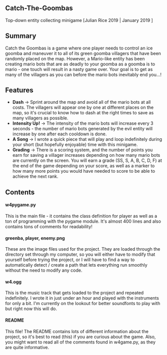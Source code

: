 ## Catch-The-Goombas

Top-down entity collecting minigame [Julian Rice 2019 | January 2019 ]

## Summary
Catch the Goombas is a game where one player needs to control an ice goomba and maneuver it to all of its green goomba villagers that have been randomly placed on the map. However, a Mario-like entity has been creating mario bots that are as deadly to your goomba as a goomba is to mario - one touch will result in a nasty game over. Your goal is to get as many of the villagers as you can before the mario bots inevitably end you...!

## Features
* **Dash** -> Sprint around the map and avoid all of the mario bots at all costs. The villagers will appear one by one at different places on the map, so it's crucial to know how to dash at the right times to save as many villagers as possible.
* **Intensity Up!** -> The intensity of the mario bots will increase every 3 seconds - the number of mario bots generated by the evil entity will increase by one after each cooldown is done. 
* **A Song** -> I wrote a quick piece that will play and loop indefinitely during your short (but hopefully enjoyable) time with this minigame. 
* **Grading** -> There is a scoring system, and the number of points you earn for saving a villager increases depending on how many mario bots are currently on the screen. You will earn a grade (SS, S, A, B, C, D, F) at the end of the game depending on your score, as well as a marker to how many more points you would have needed to score to be able to achieve the next rank. 

## Contents

#### w4pygame.py
This is the main file - it contains the class definition for player as well as a ton of programming with the pygame module. It's almost 400 lines and also contains tons of comments for readability!

#### greenba, player, enemy.png
These are the image files used for the project. They are loaded through the directory set through my computer, so you will either have to modify that yourself before trying the project, or I will have to find a way to automatically detect / create a path that lets everything run smoothly without the need to modify any code.

#### w4.ogg
This is the music track that gets loaded to the project and repeated indefinitely. I wrote it in just under an hour and played with the instruments for only a bit. I'm currently on the lookout for better soundfonts to play with but right now this will do.

#### README
This file! The README contains lots of different information about the project, so it's best to read (this) if you are curious about the game. Also, you might want to read all of the comments found in w4game.py, as they are quite informative.
